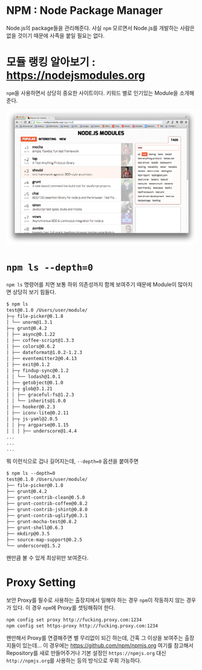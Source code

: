 # NPM : Node Package Manager

Node.js의 package들을 관리해준다. 사실 `npm` 모르면서 Node.js를 개발하는 사람은 없을 것이기 때문에 사족을 붙일 필요는 없다.

# 모듈 랭킹 알아보기 : <https://nodejsmodules.org>

`npm`을 사용하면서 상당히 중요한 사이트이다. 키워드 별로 인기있는 Module을 소개해준다.

![Module Ranking](../../files/captures/20140121/174542.png)


# `npm ls --depth=0`

`npm ls` 명령어를 치면 보통 하위 의존성까지 함께 보여주기 때문에 Module이 많아지면 상당히 보기 힘들다.

	$ npm ls
	test@0.1.0 /Users/user/module/
	├─┬ file-picker@0.1.8
	│ └── unorm@1.3.1
	├─┬ grunt@0.4.2
	│ ├── async@0.1.22
	│ ├── coffee-script@1.3.3
	│ ├── colors@0.6.2
	│ ├── dateformat@1.0.2-1.2.3
	│ ├── eventemitter2@0.4.13
	│ ├── exit@0.1.2
	│ ├─┬ findup-sync@0.1.2
	│ │ └── lodash@1.0.1
	│ ├── getobject@0.1.0
	│ ├─┬ glob@3.1.21
	│ │ ├── graceful-fs@1.2.3
	│ │ └── inherits@1.0.0
	│ ├── hooker@0.2.3
	│ ├── iconv-lite@0.2.11
	│ ├─┬ js-yaml@2.0.5
	│ │ ├─┬ argparse@0.1.15
	│ │ │ ├── underscore@1.4.4
	...
	...
	...

뭐 이런식으로 겁나 길어지는데, `--depth=0` 옵션을 붙여주면

	$ npm ls --depth=0
	test@0.1.0 /Users/user/module/
	├── file-picker@0.1.8
	├── grunt@0.4.2
	├── grunt-contrib-clean@0.5.0
	├── grunt-contrib-coffee@0.8.2
	├── grunt-contrib-jshint@0.8.0
	├── grunt-contrib-uglify@0.3.1
	├── grunt-mocha-test@0.8.2
	├── grunt-shell@0.6.3
	├── mkdirp@0.3.5
	├── source-map-support@0.2.5
	└── underscore@1.5.2

왠만큼 볼 수 있게 최상위만 보여준다.


# Proxy Setting

보안 Proxy를 필수로 사용하는 출장지에서 일해야 하는 경우 `npm`이 작동하지 않는 경우가 있다. 이 경우 `npm`에 Proxy를 셋팅해줘야 한다.

	npm config set proxy http://fucking.proxy.com:1234
	npm config set https-proxy http://fucking.proxy.com:1234

왠만해서 Proxy를 연결해주면 별 무리없이 되긴 하는데, 간혹 그 이상을 보여주는 출장지들이 있는데... 이 경우에는 <https://github.com/npm/npmjs.org> 여기를 참고해서 Repository를 새로 만들어주거나 기본 설정인 `https://npmjs.org` 대신 `http://npmjs.org`를 사용하는 등의 방식으로 우회 가능하다.





